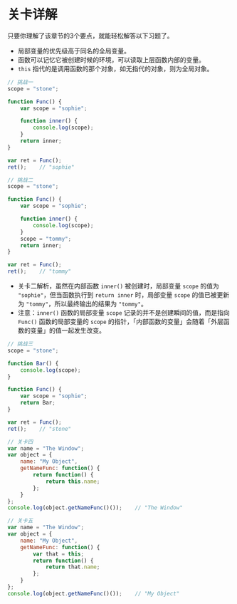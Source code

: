 # 关卡详解

只要你理解了该章节的3个要点，就能轻松解答以下习题了。

- 局部变量的优先级高于同名的全局变量。
- 函数可以记忆它被创建时候的环境，可以读取上层函数内部的变量。
- `this` 指代的是调用函数的那个对象，如无指代的对象，则为全局对象。

```javascript
// 挑战一
scope = "stone";

function Func() {
    var scope = "sophie";

    function inner() {
        console.log(scope);
    }
    return inner;
}

var ret = Func();
ret();    // "sophie"
```

```javascript
// 挑战二
scope = "stone";

function Func() {
    var scope = "sophie";

    function inner() {
        console.log(scope);
    }
    scope = "tommy";
    return inner;
}

var ret = Func();
ret();    // "tommy"
```

- 关卡二解析，虽然在内部函数 `inner()` 被创建时，局部变量 `scope` 的值为 `"sophie"`，但当函数执行到 `return inner` 时，局部变量 `scope` 的值已被更新为 `"tommy"`，所以最终输出的结果为 `"tommy"`。
- 注意：`inner()` 函数的局部变量 `scope` 记录的并不是创建瞬间的值，而是指向 `Func()` 函数的局部变量的 `scope` 的指针，「内部函数的变量」会随着「外层函数的变量」的值一起发生改变。

```javascript
// 挑战三
scope = "stone";

function Bar() {
    console.log(scope);
}

function Func() {
    var scope = "sophie";
    return Bar;
}

var ret = Func();
ret();    // "stone"
```

```javascript
// 关卡四
var name = "The Window";　　
var object = {　　　　
    name: "My Object",
    getNameFunc: function() {　　　　　　
        return function() {　　　　　　　　
            return this.name;　　　　　　
        };　　　　
    }　　
};　　
console.log(object.getNameFunc()());    // "The Window"
```

```javascript
// 关卡五
var name = "The Window";　　
var object = {　　　　
    name: "My Object",
    getNameFunc: function() {　　　　　　
        var that = this;　　　　　　
        return function() {　　　　　　　　
            return that.name;　　　　　　
        };　　　　
    }　　
};　　
console.log(object.getNameFunc()());    // "My Object"
```